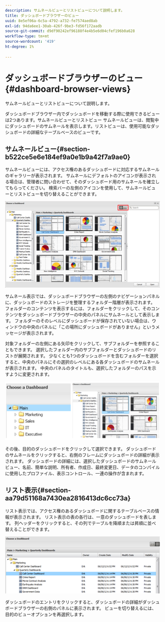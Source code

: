 ```yaml
---
description: サムネールビューとリストビューについて説明します。
title: ダッシュボードブラウザーのビュー
uuid: 8e5ef06a-6c5a-4792-a732-fe7574aed8ab
exl-id: 94da6ee1-30ab-426f-9be3-fd56f172aadb
source-git-commit: d9df90242ef96188f4e4b5e6d04cfef196b0a628
workflow-type: tm+mt
source-wordcount: '419'
ht-degree: 1%

---
```


# ダッシュボードブラウザーのビュー{#dashboard-browser-views}

サムネールビューとリストビューについて説明します。

ダッシュボードブラウザー内でダッシュボードを移動する際に使用できるビューは2つあります。サムネールビューとリストビュー サムネールビューは、閲覧中にダッシュボードのサムネールを表示します。リストビューは、使用可能なダッシュボードの詳細なテーブルベースのビューです。

## サムネールビュー{#section-b522ce5e6e184ef9a0e1b9a42f7a9ae0}

サムネールビューには、アクセス権のあるダッシュボードに対応するサムネールのギャラリーが表示されます。 サムネールにデフォルトのアイコンが表示される場合は、管理者に問い合わせて、そのダッシュボード用のサムネールを確立してもらってください。 検索バーの左側のアイコンを使用して、サムネールビューとリストビューを切り替えることができます。

![](assets/thumbnail.png)

サムネール表示では、ダッシュボードブラウザーの左側のナビゲーションパネルに、ダッシュボードのストレージを整理するフォルダー階層が表示されます。 フォルダーのコンテンツを表示するには、フォルダーをクリックして、そのコンテンツをダッシュボードブラウザーの中央のパネルにサムネールとして表示します。 フォルダーのそのレベルにダッシュボードが保存されていない場合は、ウィンドウの中央のパネルに「この場所にダッシュボードがありません」というメッセージが表示されます。

対象フォルダーの左側にある矢印をクリックして、サブフォルダーを参照することもできます。 選択したフォルダー内のサブフォルダーとダッシュボードのリストが展開されます。 少なくとも1つのダッシュボードを含むフォルダーを選択すると、中央のパネルにその選択のレベルにある各ダッシュボードのサムネールが表示されます。 中央のパネルのタイトルも、選択したフォルダーのパスを示すように変更されます。

![](assets/choose_a_dashboard2.png)

その後、目的のダッシュボードをクリックして選択できます。 ダッシュボードのサムネールをクリックすると、右側のフレームにダッシュボードの詳細が表示されます。 ダッシュボードの詳細には、選択したダッシュボードのサムネールビュー、名前、簡単な説明、所有者、作成日、最終変更日、データのコンパイルに使用したプロファイル、表示コントロール、一連の操作が含まれます。

## リスト表示{#section-aa79d51168a7430ea2816413dc6cc73a}

リスト表示では、アクセス権のあるダッシュボードに関するテーブルベースの情報が表示されます。 リスト表示の表の各行は、一意のダッシュボードを表します。 列ヘッダーをクリックすると、その列でテーブルを降順または昇順に並べ替えることができます。

![](assets/list_view.png)

ダッシュボードのエントリをクリックすると、ダッシュボードの詳細がダッシュボードブラウザーの右側のパネルに表示されます。 ビューを切り替えるには、目的のビューオプションを再選択します。
